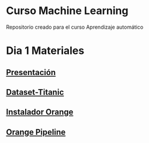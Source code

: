 # Curso Machine Learning
Repositorio creado para el curso Aprendizaje automático 

# Dia 1  Materiales
## [Presentación](https://www.researchgate.net/profile/Maikel-Leyva-Vazquez/publication/351117911_Aprendizaje_automatico_1-_Curso_de_Actualizacion_Docente/links/60887cf6907dcf667bcac6d0/Aprendizaje-automatico-1-Curso-de-Actualizacion-Docente.pdf?_sg%5B0%5D=2KXzcHilk1ZEN0uscFiLnABD2mp9uNdt5FdWrD9LseFt5GCiT-uKyHxzF8lEU2k6TnMi2srLX1NhY19E0yoTiQ.7vG-LcHQDeLj-ELrgOdX4cfhTTmSQ6n1vz4CEDvgrnkJrlVZ_vVGwdxzxa1b28YTOYdqNzWwMA0gPCH9LegfCQ&_sg%5B1%5D=fRLSgmDBp4eo7zID6VVI8FHS3Kn9BKiABiPdQQE5quN8p0sLp-UMZZ7VFiVyPRfLXZyUBOkoEpUF2VQ50QIfCStklXoPNUFdSlNKtu63GtGP.7vG-LcHQDeLj-ELrgOdX4cfhTTmSQ6n1vz4CEDvgrnkJrlVZ_vVGwdxzxa1b28YTOYdqNzWwMA0gPCH9LegfCQ&_iepl=)
## [Dataset-Titanic](https://github.com/mleyvaz/CursoMachineLearning/blob/main/TitanicDataset.rar?raw=true)
## [Instalador Orange](https://orangedatamining.com/download/#windows)
## [Orange Pipeline](https://github.com/mleyvaz/CursoMachineLearning/blob/main/TitanicDataset.rar?raw=true)
